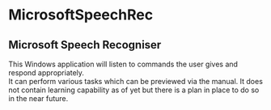 # MicrosoftSpeechRec
## Microsoft Speech Recogniser 

This Windows application will listen to commands the user gives and respond appropriately.  
It can perform various tasks which can be previewed via the manual. It does not
contain learning capability as of yet but there is a plan in place to do so in the near future.


